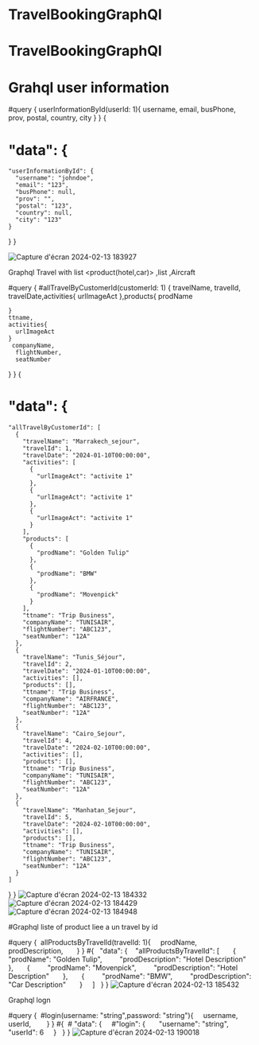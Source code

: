 
# TravelBookingGraphQl

# TravelBookingGraphQl

# Grahql user information 
#query {
  userInformationById(userId: 1){
    username,
    email,
    busPhone,   
    prov,
    postal,
    country,
    city
  }
}
{
 # "data": {
    "userInformationById": {
      "username": "johndoe",
      "email": "123",
      "busPhone": null,
      "prov": "",
      "postal": "123",
      "country": null,
      "city": "123"
    }
  }
}

![Capture d'écran 2024-02-13 183927](https://github.com/gharbyMoez/TravelBookingGraphQl/assets/73045903/2df17c11-cf65-4d7d-9021-f917c5ebf5e8)


Graphql Travel with list <product(hotel,car)> ,list <activite> ,Aircraft 

#query {
  #allTravelByCustomerId(customerId: 1)
  {
    travelName,
    travelId,
    travelDate,activities{
      urlImageAct
    },products{
      prodName
       
    }
    ttname,
    activities{
      urlImageAct
    }
     companyName,
      flightNumber,
      seatNumber
  }
}
{
 # "data": {
    "allTravelByCustomerId": [
      {
        "travelName": "Marrakech_sejour",
        "travelId": 1,
        "travelDate": "2024-01-10T00:00:00",
        "activities": [
          {
            "urlImageAct": "activite 1"
          },
          {
            "urlImageAct": "activite 1"
          },
          {
            "urlImageAct": "activite 1"
          }
        ],
        "products": [
          {
            "prodName": "Golden Tulip"
          },
          {
            "prodName": "BMW"
          },
          {
            "prodName": "Movenpick"
          }
        ],
        "ttname": "Trip Business",
        "companyName": "TUNISAIR",
        "flightNumber": "ABC123",
        "seatNumber": "12A"
      },
      {
        "travelName": "Tunis_Séjour",
        "travelId": 2,
        "travelDate": "2024-01-10T00:00:00",
        "activities": [],
        "products": [],
        "ttname": "Trip Business",
        "companyName": "AIRFRANCE",
        "flightNumber": "ABC123",
        "seatNumber": "12A"
      },
      {
        "travelName": "Cairo_Sejour",
        "travelId": 4,
        "travelDate": "2024-02-10T00:00:00",
        "activities": [],
        "products": [],
        "ttname": "Trip Business",
        "companyName": "TUNISAIR",
        "flightNumber": "ABC123",
        "seatNumber": "12A"
      },
      {
        "travelName": "Manhatan_Sejour",
        "travelId": 5,
        "travelDate": "2024-02-10T00:00:00",
        "activities": [],
        "products": [],
        "ttname": "Trip Business",
        "companyName": "TUNISAIR",
        "flightNumber": "ABC123",
        "seatNumber": "12A"
      }
    ]
  }
}
![Capture d'écran 2024-02-13 184332](https://github.com/gharbyMoez/TravelBookingGraphQl/assets/73045903/d158cbb3-e5d8-4afa-89d3-9daeb6591256)
![Capture d'écran 2024-02-13 184429](https://github.com/gharbyMoez/TravelBookingGraphQl/assets/73045903/3a41e147-5c38-4d06-a317-3fcc32da2190)
![Capture d'écran 2024-02-13 184948](https://github.com/gharbyMoez/TravelBookingGraphQl/assets/73045903/d0a9ffba-29c4-4131-9aa8-36768edaec72)





#Graphql liste of product liee a un travel by id 

#query {
 allProductsByTravelId(travelId: 1){
    prodName,
    prodDescription,   
   }
}
#{
  "data": {
   "allProductsByTravelId":  [
      {
        "prodName": "Golden Tulip",
        "prodDescription": "Hotel Description"
      },
      {
        "prodName": "Movenpick",
        "prodDescription": "Hotel Description"
      },
      {
        "prodName": "BMW",
        "prodDescription": "Car Description"
      }
    ]
  }
}
![Capture d'écran 2024-02-13 185432](https://github.com/gharbyMoez/TravelBookingGraphQl/assets/73045903/724c49ec-dbd1-4588-a647-cf85fa481d64)




Graphql logn 

#query {
 #login(username: "string",password: "string"){
    username,
    userId,     
  }
}
#{
 # "data": {
    #"login": {
      "username": "string",
      "userId": 6
    }
  }
}
![Capture d'écran 2024-02-13 190018](https://github.com/gharbyMoez/TravelBookingGraphQl/assets/73045903/47080be1-4d1c-49f3-b571-40069dc1924d)


